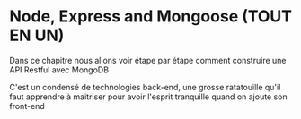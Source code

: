 # Node, Express and Mongoose (TOUT EN UN)

Dans ce chapitre nous allons voir étape par étape comment construire une API Restful avec MongoDB

C'est un condensé de technologies back-end, une grosse ratatouille qu'il faut apprendre à maitriser pour avoir l'esprit tranquille quand on ajoute son front-end
